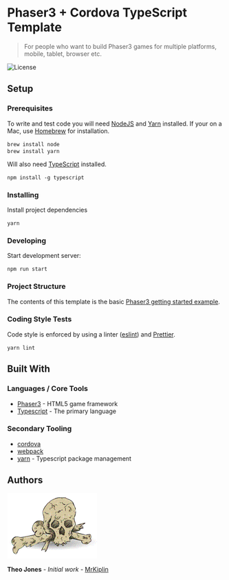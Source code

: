 # Phaser3 + Cordova TypeScript Template

> For people who want to build Phaser3 games for multiple platforms, mobile, tablet, browser etc.

![License](https://img.shields.io/badge/license-MIT-green)

## Setup

### Prerequisites

To write and test code you will need [NodeJS](https://nodejs.org/en/) and [Yarn](https://yarnpkg.com/lang/en/) installed. If your on a Mac, use [Homebrew](https://docs.brew.sh/Installation) for installation.

```
brew install node
brew install yarn
```

Will also need [TypeScript](https://www.typescriptlang.org/) installed.

```
npm install -g typescript
```

### Installing

Install project dependencies

```
yarn
```

### Developing

Start development server:

```
npm run start
```

### Project Structure

The contents of this template is the basic [Phaser3 getting started example](http://phaser.io/tutorials/getting-started-phaser3/part5).

### Coding Style Tests

Code style is enforced by using a linter ([eslint]()) and [Prettier](https://prettier.io/).

```
yarn lint
```

## Built With

### Languages / Core Tools

- [Phaser3](http://phaser.io/) - HTML5 game framework
- [Typescript](http://www.typescriptlang.org/) - The primary language

### Secondary Tooling

- [cordova](https://cordova.apache.org/)
- [webpack](https://webpack.js.org/)
- [yarn](https://yarnpkg.com/lang/en/) - Typescript package management

## Authors

![](docs/mrkiplin-icon.gif)

**Theo Jones** - _Initial work_ - [MrKiplin](https://github.com/MrKiplin)
